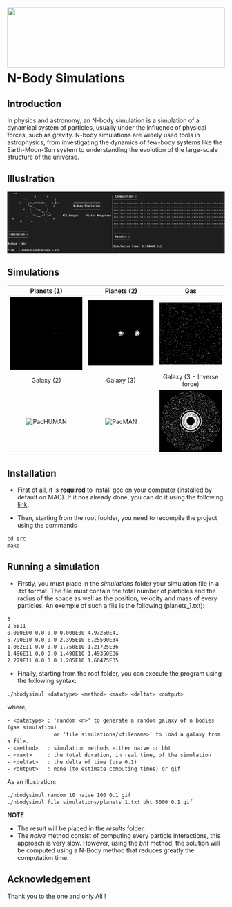 #  <img src="assets/space.gif" width="100%" height="140" /><br> N-Body Simulations

## Introduction
In physics and astronomy, an N-body simulation is a simulation of a dynamical system of particles, usually under the influence of physical forces, such as gravity. N-body simulations are widely used tools in astrophysics, from investigating the dynamics of few-body systems like the Earth-Moon-Sun system to understanding the evolution of the large-scale structure of the universe.

## Illustration

![](/assets/illustration.png)

## Simulations

| Planets (1) | Planets (2) |  Gas |
|:-:|:-:|:-:|
|![PacHUMAN](assets/planets1.gif)|![PacMAN](assets/planets2.gif)|![PacNET](assets/gas.gif)|
| Galaxy (2) | Galaxy (3) | Galaxy (3 - Inverse force) |
|![PacHUMAN](assets/galaxy2.gif)|![PacMAN](assets/galaxy3.gif)|![PacNET](assets/bigbang.gif)|

## Installation

- First of all, it is **required** to install gcc on your computer (installed by default on MAC). If it nos already done, you can do it using the following [link](https://www.scaler.com/topics/c/c-compiler-for-windows/).

- Then, starting from the root foolder, you need to recompile the project using the commands

```
cd src
make
```

## Running a simulation

- Firstly, you must place in the *simulations* folder your simulation file in a .txt format. The file must contain the total number of particles and the radius of the space as well as the position, velocity and mass of every particles. An exemple of such a file is the following (planets_1.txt):

```
5
2.5E11
0.000E00 0.0 0.0 0.000E00 4.97250E41
5.790E10 0.0 0.0 2.395E10 8.25500E34
1.082E11 0.0 0.0 1.750E10 1.21725E36
1.496E11 0.0 0.0 1.490E10 1.49350E36
2.279E11 0.0 0.0 1.205E10 1.60475E35
```

- Finally, starting from the root folder, you can execute the program using the following syntax:

```
./nbodysimul <datatype> <method> <maxt> <deltat> <output>
```

where,

```
- <datatype> : 'random <n>' to generate a random galaxy of n bodies (gas simulation) 
               or 'file simulations/<filename>' to load a galaxy from a file.
- <method>   : simulation methods either naive or bht
- <maxt>     : the total duration, in real time, of the simulation
- <deltat>   : the delta of time (use 0.1)
- <output>   : none (to estimate computing times) or gif
```

As an illustration:

```
./nbodysimul random 10 naive 100 0.1 gif
./nbodysimul file simulations/planets_1.txt bht 5000 0.1 gif
```

**NOTE**
- The result will be placed in the *results* folder.
- The *naive* method consist of computing every particle interactions, this approach is very slow. However, using the *bht* method, 
  the solution will be computed using a N-Body method that reduces greatly the computation time.
  
## Acknowledgement

Thank you to the one and only [Ali](https://www.linkedin.com/in/ali-sezgin-07117b236/) ! 
